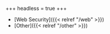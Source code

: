 +++
headless = true
+++

- [Web Security]({{< relref "/web" >}})
- [Other]({{< relref "/other" >}})
